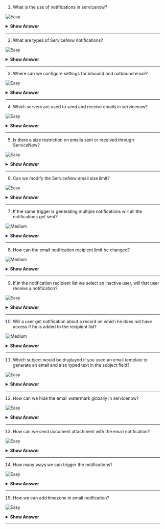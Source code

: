 1. What is the use of notifications in servicenow? 

![Easy](https://github.com/revaturelabs/interviewquestions/blob/dev/ComplexityTags/simple%20(2).svg)

<details><summary><b> Show Answer</b></summary>
  
<blockquote>
  
Users can be updated about the events that matters to them using notifications in servcienow.

</blockquote>
  
</details>

---

2. What are types of ServiceNow notifications? 

![Easy](https://github.com/revaturelabs/interviewquestions/blob/dev/ComplexityTags/simple%20(2).svg)

<details><summary><b> Show Answer</b></summary>
  
<blockquote>
  
Servicenow supports Emails, SMS, and Push Notifications.

</blockquote>
  
</details>

---

3. Where can we configure settings for inbound and outbound email?

![Easy](https://github.com/revaturelabs/interviewquestions/blob/dev/ComplexityTags/simple%20(2).svg)

<details><summary><b> Show Answer</b></summary>
  
<blockquote>
  
On the Email Properties page, we can configure settings for inbound and outbound email.

</blockquote>
  
</details>

---

4. Which servers are used to send and receive emails in servicenow?

![Easy](https://github.com/revaturelabs/interviewquestions/blob/dev/ComplexityTags/simple%20(2).svg)

<details><summary><b> Show Answer</b></summary>
  
<blockquote>
  
Servicnow uses an SMTP server to send emails and a POP3 server to receive emails.

</blockquote>
  
</details>

---

5. Is there a size restriction on emails sent or received through ServiceNow?

![Easy](https://github.com/revaturelabs/interviewquestions/blob/dev/ComplexityTags/simple%20(2).svg)

<details><summary><b> Show Answer</b></summary>
  
<blockquote>
  
For inbound (POP3) and outbound (SMTP) emails, the ServiceNow servers set a maximum total encoded email size of 75 MB and 25 MB, respectively. Emails larger than this are not accepted.

</blockquote>
  
</details>

---

6. Can we modify the ServiceNow email size limit?

![Easy](https://github.com/revaturelabs/interviewquestions/blob/dev/ComplexityTags/simple%20(2).svg)

<details><summary><b> Show Answer</b></summary>
  
<blockquote>
  
We cannot.You must use your own email infrastructure that supports larger emails if you want to change the email size restriction.

</blockquote>
  
</details>

---

7. If the same trigger is generating multiple notifications will all the notifications get sent?

![Medium](https://github.com/revaturelabs/interviewquestions/blob/dev/ComplexityTags/Medium%20(2).svg)

<details><summary><b> Show Answer</b></summary>
  
<blockquote>
  
No, In this case only one notification with higher weight will get sent and other notifications will get ignored.

</blockquote>
  
</details>

---

8. How can the email notification recipient limit be changed?

![Medium](https://github.com/revaturelabs/interviewquestions/blob/dev/ComplexityTags/Medium%20(2).svg)

<details><summary><b> Show Answer</b></summary>
  
<blockquote>
  
by modifying the glide.email.smtp.max recipients system property.

</blockquote>
  
</details>

---

9. If in the notification recipient list we select an inactive user, will that user receive a notification?

![Easy](https://github.com/revaturelabs/interviewquestions/blob/dev/ComplexityTags/simple%20(2).svg)

<details><summary><b> Show Answer</b></summary>
  
<blockquote>
  
No. An inactive user will not receive the notification.

</blockquote>
  
</details>

---

10. Will a user get notification about a record on which he does not have access if he is added to the recipient list?

![Medium](https://github.com/revaturelabs/interviewquestions/blob/dev/ComplexityTags/Medium%20(2).svg)

<details><summary><b> Show Answer</b></summary>
  
<blockquote>
  
As the system does not exclude the recipients based on access constraints, the user will be notified of the record event even if he does not have access to that record.

</blockquote>
  
</details>

---

11. Which subject would be displayed if you used an email template to generate an email and also typed text in the subject field?

![Easy](https://github.com/revaturelabs/interviewquestions/blob/dev/ComplexityTags/simple%20(2).svg)

<details><summary><b> Show Answer</b></summary>
  
<blockquote>
  
The text in the subject field will get displayed as it overrides the subject field of the email template.

</blockquote>
  
</details>

---

12. How can we hide the email watermark globally in servicenow?

![Easy](https://github.com/revaturelabs/interviewquestions/blob/dev/ComplexityTags/simple%20(2).svg)

<details><summary><b> Show Answer</b></summary>
  
<blockquote>
  
We have to create a new property inside sys_properties.list named glide.email.watermark.visible and have to set its value to false to hide the watermark globally. 
But the watermakr can only be hidden in HTML messages. The text version of the message will always have the watermark.

</blockquote>
  
</details>

--- 

13. How can we send document attachment with the email notification?

![Easy](https://github.com/revaturelabs/interviewquestions/blob/dev/ComplexityTags/simple%20(2).svg)

<details><summary><b> Show Answer</b></summary>
  
<blockquote>
  
To do this, we have two options. First, we can add a link to the attachments using a script or select the checkbox Include Attachments in Notification.

</blockquote>
  
</details>

--- 

14. How many ways we can trigger the notifications?

![Easy](https://github.com/revaturelabs/interviewquestions/blob/dev/ComplexityTags/simple%20(2).svg)

<details><summary><b> Show Answer</b></summary>
  
<blockquote>
  
We can trigger a notification by an event or we can insert or update a record.

</blockquote>
  
</details>

--- 

15. How we can add timezone in email notification?

![Easy](https://github.com/revaturelabs/interviewquestions/blob/dev/ComplexityTags/simple%20(2).svg)

<details><summary><b> Show Answer</b></summary>
  
<blockquote>
  
By setting glide.email.append.timezone to true, we can add the system time zone of the instance in outbound email notifications.

</blockquote>
  
</details>

--- 


